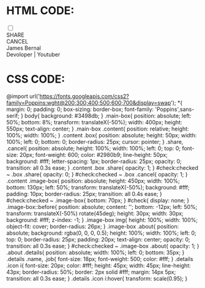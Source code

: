 # HTML CODE: 


<!DOCTYPE html>
<!-- Created By CodingLab - www.codinglabweb.com -->
<html lang="en" dir="ltr">
  <head>
    <meta charset="UTF-8">
  <!------<title> Animated Profie Card | CodingLab </title>-------->
    <link rel="stylesheet" href="style.css">
   <link rel="stylesheet" href="https://cdnjs.cloudflare.com/ajax/libs/font-awesome/5.15.2/css/all.min.css"/>
   </head
<body>
<div class="main-box">
<div class="content">
  <input type="checkbox" id="check">
  <label class="box" for="check">
  <div class="share">SHARE</div>
  <div class="cancel">CANCEL</div>
  </label>
  <div class="image-box">
    <!---<img src="james.jpeg" alt="">--->
    <div class="about">
    <div class="details">
      <div class="name">James Bernal</div>
      <div class="job">Devoloper | Youtuber</div>
      <div class="icon">
        <a href="#"><i class="fab fa-facebook-f"></i></a>
        <a href="#"><i class="fab fa-twitter"></i></a>
        <a href="#"><i class="fab fa-instagram"></i></a>
        <a href="#"><i class="fab fa-youtube"></i></a>
      </div>
    </div>
    </div>
  </div>
</div>
</div>
</body>
</html>


# CSS CODE: 


@import url('https://fonts.googleapis.com/css2?family=Poppins:wght@200;300;400;500;600;700&display=swap');
*{
  margin: 0;
  padding: 0;
  box-sizing: border-box;
  font-family: 'Poppins',sans-serif;
}
body{
  background: #3498db;
}
.main-box{
  position: absolute;
  left: 50%;
  bottom: 8%;
  transform: translateX(-50%);
  width: 400px;
  height: 550px;
  text-align: center;
}
.main-box .content{
  position: relative;
  height: 100%;
  width: 100%;
}
.content .box{
  position: absolute;
  height: 50px;
  width: 100%;
  left: 0;
  bottom: 0;
  border-radius: 25px;
  cursor: pointer;
}
.share, .cancel{
  position: absolute;
  height: 100%;
  width: 100%;
  left: 0;
  top: 0;
  font-size: 20px;
  font-weight: 600;
  color: #2980b9;
  line-height: 50px;
  background: #fff;
  letter-spacing: 1px;
  border-radius: 25px;
  opacity: 0;
  transition: all 0.3s ease;
}
.content .box .share{
  opacity: 1;
}
#check:checked ~ .box .share{
  opacity: 0;
}
#check:checked ~ .box .cancel{
  opacity: 1;
}
.content .image-box{
  position: absolute;
  height: 450px;
  width: 100%;
  bottom: 130px;
  left: 50%;
  transform: translateX(-50%);
  background: #fff;
  padding: 10px;
  border-radius: 25px;
  transition: all 0.4s ease;
}
#check:checked ~ .image-box{
  bottom: 70px;
}
#check{
  display: none;
}
.image-box::before{
  position: absolute;
  content: '';
  bottom: -12px;
  left: 50%;
  transform: translateX(-50%) rotate(45deg);
  height: 30px;
  width: 30px;
  background: #fff;
  z-index: -1;
}
.image-box img{
  height: 100%;
  width: 100%;
  object-fit: cover;
  border-radius: 26px;
}
.image-box .about{
  position: absolute;
  background: rgba(0, 0, 0, 0.5);
  height: 100%;
  width: 100%;
  left: 0;
  top: 0;
  border-radius: 25px;
  padding: 20px;
  text-align: center;
  opacity: 0;
  transition: all 0.3s ease;
}
#check:checked ~ .image-box .about{
  opacity: 1;
}
.about .details{
  position: absolute;
  width: 100%;
  left: 0;
  bottom: 35px;
}
.details .name, .job{
  font-size: 18px;
  font-weight: 500;
  color: #fff;
}
 .details .icon i{
   font-size: 20px;
   color: #fff;
   height: 45px;
   width: 45px;
   line-height: 43px;
   border-radius: 50%;
   border: 2px solid #fff;
   margin: 14px 5px;
   transition: all 0.3s ease;
 }
.details .icon i:hover{
  transform: scale(0.95);
}
